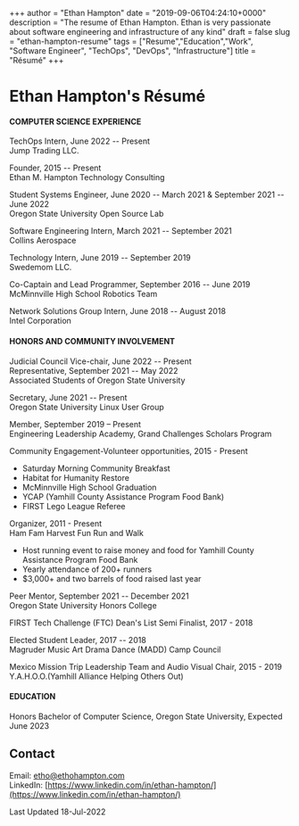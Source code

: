 +++
author = "Ethan Hampton"
date = "2019-09-06T04:24:10+0000"
description = "The resume of Ethan Hampton. Ethan is very passionate about software engineering and infrastructure of any kind"
draft = false
slug = "ethan-hampton-resume"
tags = ["Resume","Education","Work", "Software Engineer", "TechOps", "DevOps", "Infrastructure"]
title = "Résumé"
+++

# Ethan Hampton's Résumé
#### COMPUTER SCIENCE EXPERIENCE
TechOps Intern, June 2022 -- Present  
Jump Trading LLC.


Founder, 2015 -- Present  
Ethan M. Hampton Technology Consulting


Student Systems Engineer, June 2020 -- March 2021 & September 2021 -- June 2022  
Oregon State University Open Source Lab


Software Engineering Intern, March 2021 -- September 2021  
Collins Aerospace


Technology Intern, June 2019 -- September 2019  
Swedemom LLC.


Co-Captain and Lead Programmer, September 2016 -- June 2019  
McMinnville High School Robotics Team


Network Solutions Group Intern, June 2018 -- August 2018  
Intel Corporation

#### HONORS AND COMMUNITY INVOLVEMENT
Judicial Council Vice-chair, June 2022 -- Present  
Representative, September 2021 -- May 2022  
Associated Students of Oregon State University

Secretary, June 2021 -- Present  
Oregon State University Linux User Group

Member, September 2019 – Present  
Engineering Leadership Academy, Grand Challenges Scholars Program

Community Engagement-Volunteer opportunities, 2015 - Present
-   Saturday Morning Community Breakfast
-   Habitat for Humanity Restore
-   McMinnville High School Graduation
-   YCAP (Yamhill County Assistance
    Program Food Bank)
-   FIRST Lego League Referee

Organizer, 2011 - Present  
Ham Fam Harvest Fun Run and Walk
-   Host running event to raise money and food for Yamhill County
    Assistance Program Food Bank
-   Yearly attendance of 200+ runners
-   $3,000+ and two barrels of food raised last year


Peer Mentor, September 2021 -- December 2021  
Oregon State University Honors College


FIRST Tech Challenge (FTC) Dean's List Semi Finalist, 2017 - 2018


Elected Student Leader, 2017 -- 2018  
Magruder Music Art Drama Dance (MADD) Camp Council


Mexico Mission Trip Leadership Team and Audio Visual Chair, 2015 -
2019  
Y.A.H.O.O.(Yamhill Alliance Helping Others Out)

#### EDUCATION
Honors Bachelor of Computer Science, Oregon State University, Expected June 2023

## Contact
Email: [etho@ethohampton.com](mailto:etho@ethohampton.com)  
LinkedIn: [https://www.linkedin.com/in/ethan-hampton/](https://www.linkedin.com/in/ethan-hampton/)


Last Updated 18-Jul-2022
